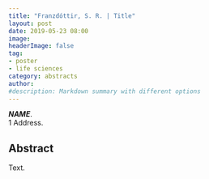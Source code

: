 ```yaml
---
title: "Franzdóttir, S. R. | Title"
layout: post
date: 2019-05-23 08:00
image:
headerImage: false
tag:
- poster
- life sciences
category: abstracts
author:
#description: Markdown summary with different options
---
```


_**NAME**_.<br/>
1 Address.<br/>

## Abstract

Text.<br/>
